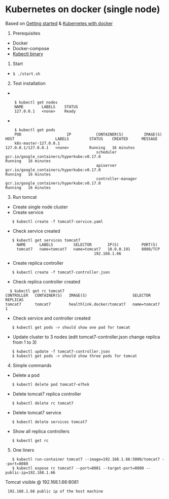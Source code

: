 # Kubernetes on docker (single node)

Based on  [Getting started][1] & [Kubernetes with docker][2]

1. Prerequisites
 * Docker
 * Docker-compose
 * [Kubectl binary][3]
1. Start
 * ```$ ./start.sh```
2. Test installation
 * 
 ```
     $ kubectl get nodes
     NAME        LABELS    STATUS
     127.0.0.1   <none>    Ready
 ```
 * 
 ```
     $ kubectl get pods
     POD                    IP           CONTAINER(S)         IMAGE(S)                                     HOST                  LABELS         STATUS    CREATED      MESSAGE
     k8s-master-127.0.0.1                                                                                  127.0.0.1/127.0.0.1   <none>         Running   16 minutes
                                         scheduler            gcr.io/google_containers/hyperkube:v0.17.0                                        Running   16 minutes
                                         apiserver            gcr.io/google_containers/hyperkube:v0.17.0                                        Running   16 minutes
                                         controller-manager   gcr.io/google_containers/hyperkube:v0.17.0                                        Running   16 minutes
 ```
3. Run tomcat
 * Create single node cluster
 * Create service
 ```
    $ kubectl create -f tomcat7-service.yaml
 ```
 * Check service created
 ```
    $ kubectl get services tomcat7
      NAME      LABELS         SELECTOR       IP(S)          PORT(S)
      tomcat7   name=tomcat7   name=tomcat7   10.0.0.191     8080/TCP
                                        192.168.1.66   
 ```
 * Create replica controller
 ```
    $ kubectl create -f tomcat7-controller.json
 ```
 * Check replica controller created
 ```
   $ kubectl get rc tomcat7
CONTROLLER   CONTAINER(S)   IMAGE(S)                    SELECTOR       REPLICAS
tomcat7      tomcat7        healthlink.docker/tomcat7   name=tomcat7   1
 ```
 * Check service and controller created
 ```
    $ kubectl get pods -> should show one pod for tomcat
 ```
 * Update cluster to 3 nodes (edit tomcat7-controller.json change replica from 1 to 3)
 ```
    $ kubectl update -f tomcat7-controller.json
    $ kubectl get pods -> should show three pods for tomcat
 ```
4. Simple commands
  * Delete a pod
 ```
    $ kubectl delete pod tomcat7-e7hxk
 ```
  * Delete tomcat7 replica controller
 ```
    $ kubectl delete rc tomcat7
 ```
  * Delete tomcat7 service
 ```
    $ kubectl delete services tomcat7
 ```
  * Show all replica controllers
 ```
    $ kubectl get rc 
 ```
5. One liners
 ```
    $ kubectl run-container tomcat7 --image=192.168.1.66:5000/tomcat7 --port=8080
    $ kubectl expose rc tomcat7 --port=8081 --target-port=8080 --public-ip=192.168.1.66
 ```

 Tomcat visible @ 192.168.1.66:8081

     192.168.1.66 public ip of the host machine

[1]:https://github.com/GoogleCloudPlatform/kubernetes/blob/master/docs/getting-started-guides/docker.md
[2]:http://sebgoa.blogspot.co.nz/2015/04/1-command-to-kubernetes-with-docker.html
[3]:http://storage.googleapis.com/kubernetes-release/release/v0.18.1/bin/linux/amd64/kubectl
